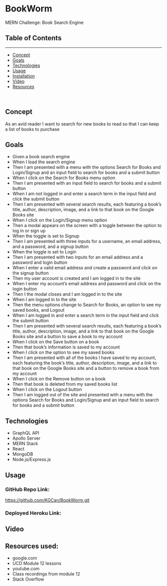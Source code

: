# BookWorm
MERN Challenge: Book Search Engine

## Table of Contents

---

- [Concept](#concept)
- [Goals](#goals)
- [Technologies](#technologies)
- [Usage](#usage)
- [Installation](#installation)
- [Video](#video)
- [Resources](#resources)

&nbsp;

## Concept
As an avid reader I want to search for new books to read so that I can keep a list of books to purchase

## Goals

- Given a book search engine
- When I load the search engine
- Then I am presented with a menu with the options Search for Books and Login/Signup and an input field to search for books and a submit button
- When I click on the Search for Books menu option
- Then I am presented with an input field to search for books and a submit button
- When I am not logged in and enter a search term in the input field and click the submit button
- Then I am presented with several search results, each featuring a book’s title, author, description, image, and a link to that book on the Google Books site
- When I click on the Login/Signup menu option
- Then a modal appears on the screen with a toggle between the option to log in or sign up
- When the toggle is set to Signup
- Then I am presented with three inputs for a username, an email address, and a password, and a signup button
- When the toggle is set to Login
- Then I am presented with two inputs for an email address and a password and login button
- When I enter a valid email address and create a password and click on the signup button
- Then my user account is created and I am logged in to the site
- When I enter my account’s email address and password and click on the login button
- Then I the modal closes and I am logged in to the site
- When I am logged in to the site
- Then the menu options change to Search for Books, an option to see my saved books, and Logout
- When I am logged in and enter a search term in the input field and click the submit button
- Then I am presented with several search results, each featuring a book’s title, author, description, image, and a link to that book on the Google Books site and a button to save a book to my account
- When I click on the Save button on a book
- Then that book’s information is saved to my account
- When I click on the option to see my saved books
- Then I am presented with all of the books I have saved to my account, each featuring the book’s title, author, description, image, and a link to that book on the Google Books site and a button to remove a book from my account
- When I click on the Remove button on a book
- Then that book is deleted from my saved books list
- When I click on the Logout button
- Then I am logged out of the site and presented with a menu with the options Search for Books and Login/Signup and an input field to search for books and a submit button  

## Technologies 

- GraphQL API
- Apollo Server
- MERN Stack
- React
- MongoDB 
- Node.js/Express.js

## Usage

### GitHub Repo Link:
https://github.com/KGCan/BookWorm.git

### Deployed Heroku Link:


## Video



## Resources used:

- google.com
- UCD Module 12 lessons
- youtube.com
- Class recordings from module 12
- Stack Overflow
